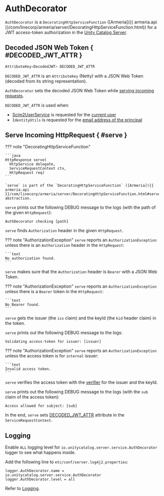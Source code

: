 # AuthDecorator

`AuthDecorator` is a `DecoratingHttpServiceFunction` ([Armeria]({{ armeria.api }}/com/linecorp/armeria/server/DecoratingHttpServiceFunction.html)) for a JWT access-token authorization in the [Unity Catalog Server](../server/index.md).

## Decoded JSON Web Token { #DECODED_JWT_ATTR }

```java
AttributeKey<DecodedJWT> DECODED_JWT_ATTR
```

`DECODED_JWT_ATTR` is an `AttributeKey` (Netty) with a JSON Web Token (decoded from its string representation).

`AuthDecorator` sets the decoded JSON Web Token while [serving incoming requests](#serve).

`DECODED_JWT_ATTR` is used when:

* [Scim2UserService](../server/Scim2UserService.md) is requested for the [current user](../server/Scim2UserService.md#getCurrentUser)
* `IdentityUtils` is requested for the [email address of the principal](IdentityUtils.md#findPrincipalEmailAddress)

## Serve Incoming HttpRequest { #serve }

??? note "DecoratingHttpServiceFunction"

    ```java
    HttpResponse serve(
      HttpService delegate,
      ServiceRequestContext ctx,
      HttpRequest req)
    ```

    `serve` is part of the `DecoratingHttpServiceFunction` ([Armeria]({{ armeria.api }}/com/linecorp/armeria/server/DecoratingHttpServiceFunction.html#serve(com.linecorp.armeria.server.HttpService,com.linecorp.armeria.server.ServiceRequestContext,com.linecorp.armeria.common.HttpRequest))) abstraction.

`serve` prints out the following DEBUG message to the logs (with the path of the given `HttpRequest`):

```text
AuthDecorator checking [path]
```

`serve` finds `Authorization` header in the given `HttpRequest`.

??? note "AuthorizationException"
    `serve` reports an `AuthorizationException` unless there is an `Authorization` header in the `HttpRequest`:

    ```text
    No authorization found.
    ```

`serve` makes sure that the `Authorization` header is `Bearer` with a JSON Web Token.

??? note "AuthorizationException"
    `serve` reports an `AuthorizationException` unless there is a `Bearer` token in the `HttpRequest`:

    ```text
    No Bearer found.
    ```

`serve` gets the issuer (the `iss` claim) and the keyId (the `kid` header claim) in the token.

`serve` prints out the following DEBUG message to the logs:

```text
Validating access-token for issuer: [issuer]
```

??? note "AuthorizationException"
    `serve` reports an `AuthorizationException` unless the access token is for `internal` issuer:

    ```text
    Invalid access token.
    ```

`serve` verifies the access token with the [verifier](JwksOperations.md#verifierForIssuerAndKey) for the issuer and the keyId.

`serve` prints out the following DEBUG message to the logs (with the `sub` claim of the access token):

```text
Access allowed for subject: [sub]
```

In the end, `serve` sets [DECODED_JWT_ATTR](#DECODED_JWT_ATTR) attribute in the `ServiceRequestContext`.

## Logging

Enable `ALL` logging level for `io.unitycatalog.server.service.AuthDecorator` logger to see what happens inside.

Add the following line to `etc/conf/server.log4j2.properties`:

```text
logger.AuthDecorator.name = io.unitycatalog.server.service.AuthDecorator
logger.AuthDecorator.level = all
```

Refer to [Logging](../logging.md).

